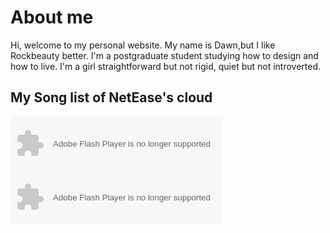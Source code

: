 # About me
Hi, welcome to my personal website. My name is Dawn,but I like Rockbeauty better. I'm a postgraduate student studying how to design and how to live. I'm a girl straightforward but not rigid, quiet but not introverted.

## My Song list of NetEase's cloud
<object width="340" height="86" data="http://music.163.com/style/swf/widget.swf?sid=5202439&type=2&auto=0&width=320&height=66" 
type="application/x-shockwave-flash"></object>
<object width="340" height="86" data="http://music.163.com/style/swf/widget.swf?sid=480426384&type=2&auto=0&width=320&height=66" 
type="application/x-shockwave-flash"></object>
